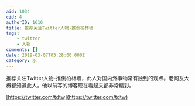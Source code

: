 ```yaml
---
aid: 1034
cid: 4
authorID: 1616
title: 推荐关注Twitter人物-推倒柏林墙
tags:
    - twitter
    - 人物
comments: []
date: 2019-03-07T05:28:00.000Z
category: 水
---
```


推荐关注Twitter人物-推倒柏林墙，此人对国内外事物常有独到的观点。老网友大概都知道此人，他以前写的博客现在看起来都非常精彩。

[https://twitter.com/tdtw](https://twitter.com/tdtw)
